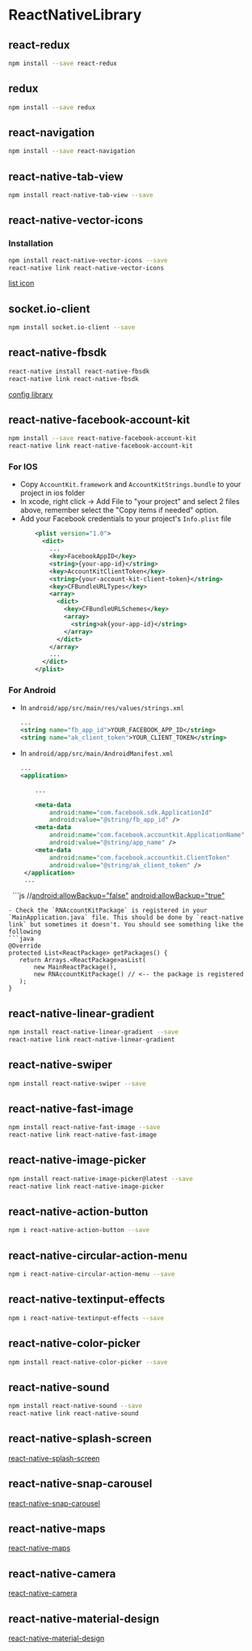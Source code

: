 # ReactNativeLibrary

## react-redux
```bash
npm install --save react-redux
```

## redux
```bash
npm install --save redux
```

## react-navigation
```bash
npm install --save react-navigation
```

## react-native-tab-view
```bash
npm install react-native-tab-view --save
```

## react-native-vector-icons
### Installation
```bash
npm install react-native-vector-icons --save
react-native link react-native-vector-icons
```
[list icon](https://oblador.github.io/react-native-vector-icons/)

## socket.io-client
```bash
npm install socket.io-client --save
```

## react-native-fbsdk
```bash
react-native install react-native-fbsdk
react-native link react-native-fbsdk
```
[config library](https://github.com/facebook/react-native-fbsdk)

## react-native-facebook-account-kit
```bash
npm install --save react-native-facebook-account-kit
react-native link react-native-facebook-account-kit
```
### For IOS
- Copy `AccountKit.framework` and `AccountKitStrings.bundle` to your project in ios folder
- In xcode, right click -> Add File to "your project" and select 2 files above, remember select the "Copy items if needed" option.
- Add your Facebook credentials to your project's `Info.plist` file
  ```xml
      <plist version="1.0">
        <dict>
          ...
          <key>FacebookAppID</key>
          <string>{your-app-id}</string>
          <key>AccountKitClientToken</key>
          <string>{your-account-kit-client-token}</string>
          <key>CFBundleURLTypes</key>
          <array>
            <dict>
              <key>CFBundleURLSchemes</key>
              <array>
                <string>ak{your-app-id}</string>
              </array>
            </dict>
          </array>
          ...
        </dict>
      </plist>
  ```
### For Android
- In `android/app/src/main/res/values/strings.xml`
   ```xml
   ...
   <string name="fb_app_id">YOUR_FACEBOOK_APP_ID</string>
   <string name="ak_client_token">YOUR_CLIENT_TOKEN</string>
   ```

- In `android/app/src/main/AndroidManifest.xml`
  ```xml
  ...
  <application>

      ...
  
      <meta-data
          android:name="com.facebook.sdk.ApplicationId"
          android:value="@string/fb_app_id" />
      <meta-data
          android:name="com.facebook.accountkit.ApplicationName"
          android:value="@string/app_name" />
      <meta-data
          android:name="com.facebook.accountkit.ClientToken"
          android:value="@string/ak_client_token" />
   </application>
   ...
   ```
   ```js
      //<android:allowBackup="false">
      <android:allowBackup="true">
   ```
- Check the `RNAccountKitPackage` is registered in your `MainApplication.java` file. This should be done by `react-native link` but sometimes it doesn't. You should see something like the following
  ```java
  @Override
  protected List<ReactPackage> getPackages() {
      return Arrays.<ReactPackage>asList(
          new MainReactPackage(),
          new RNAccountKitPackage() // <-- the package is registered
      );
  }
  ```

## react-native-linear-gradient
```bash
npm install react-native-linear-gradient --save
react-native link react-native-linear-gradient
```
## react-native-swiper
```bash
npm install react-native-swiper --save
```

## react-native-fast-image
```bash
npm install react-native-fast-image --save
react-native link react-native-fast-image
```

## react-native-image-picker
```bash
npm install react-native-image-picker@latest --save
react-native link react-native-image-picker
```

## react-native-action-button
```bash
npm i react-native-action-button --save
```

## react-native-circular-action-menu
```bash
npm i react-native-circular-action-menu --save
```

## react-native-textinput-effects
```bash
npm i react-native-textinput-effects --save
```

## react-native-color-picker
```bash
npm install react-native-color-picker --save
```

## react-native-sound
```bash
npm install react-native-sound --save 
react-native link react-native-sound
```

## react-native-splash-screen
[react-native-splash-screen](https://github.com/crazycodeboy/react-native-splash-screen)

## react-native-snap-carousel
[react-native-snap-carousel](https://github.com/archriss/react-native-snap-carousel)

## react-native-maps
[react-native-maps](https://github.com/react-community/react-native-maps)

## react-native-camera
[react-native-camera](https://github.com/react-native-community/react-native-camera)

## react-native-material-design
[react-native-material-design](https://github.com/react-native-material-design/react-native-material-design)
